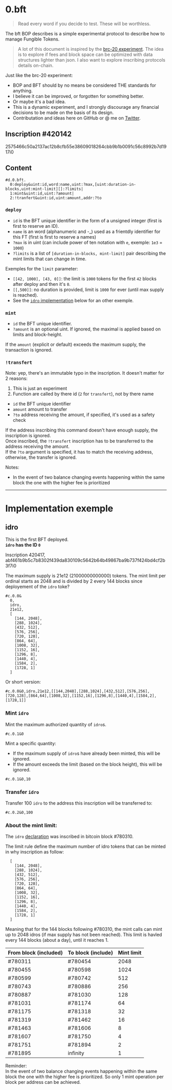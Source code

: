 # 0.bft

> Read every word if you decide to test. These will be worthless.

The bft BOP describes is a simple experimental protocol to describe how to manage Fungible Tokens.

> A lot of this document is inspired by the [brc-20 experiment](https://domo-2.gitbook.io/brc-20-experiment/).
> The idea is to explore if fees and block space can be optimized with data structures lighter than json.
> I also want to explore inscribing protocols details on-chain.

Just like the brc-20 experiment:
  - BOP and BFT should by no means be considered THE standards for anything.
  - I believe it can be improved, or forgotten for something better.
  - Or maybe it's a bad idea.
  - This is a dynamic experiment, and I strongly discourage any financial decisions to be made on the basis of its design.
  - Contributation and ideas here on GitHub or @ me on [Twitter](https://twitter.com/cohars).

## Inscription #420142

2575466c50a2137ac12b8cfb55e38609018264cbb9b1b0091c56c8992b7d1917i0

## Content

```
#d.0.bft.
  0:deploy&uint:id,word:name,uint:?max,[uint:duration-in-blocks,uint:mint-limit][]:?limits|
  1:mint&uint:id,uint:?amount|
  2:!tranfert&uint:id,uint:amount,addr:?to
```

### `deploy`

- `id` is the BFT unique identifier in the form of a unsigned integer (first is first to reserve an ID).
- `name` is an word (alphanumeric and -_) used as a frientdly identifier for this FT (first is first to reserve a names)
- `?max` is in uint (can include power of ten notation with `e`, exemple: `1e3` = `1000`)
- `?limits` is a list of `[duration-in-blocks, mint-limit]` pair describing the mint limits that can change in time.

Exemples for the `limit` parameter: 
- `[[42, 1000], [43, 0]]`: the limit is `1000` tokens for the first `42` blocks after deploy and then it's `0`.
- `[[,500]]`: no duration is provided, limit is `1000` for ever (until max supply is reached).
- See the [`idro` implementation](#idro) below for an other exemple.

### `mint`

- `id` the BFT unique identifier.
- `?amount` is an optional uint. If ignored, the maximal is applied based on limits and block-height.

If the `amount` (explicit or default) exceeds the maximum supply, the transaction is ignored.

### `!transfert`

Note: yep, there's an immutable typo in the inscription. It doesn't matter for 2 reasons:
1. This is just an experiment
1. Function are called by there id (`2` for `transfert`), not by there name

- `id` the BFT unique identifier
- `amount` amount to transfer
- `?to` address receiving the amount, if specified, it's used as a safety check

If the address inscribing this command doesn't have enough supply, the inscription is ignored.  
Once inscribed, the `!transfert` inscription has to be transferred to the address receiving the amount.  
If the `?to` argument is specified, it has to match the receiving address, otherwise, the transfer is ignored.  


Notes:

- In the event of two balance changing events happening within the same block the one with the higher fee is prioritized


---

# Implementation exemple

## idro

This is the first BFT deployed.  
**`idro` has the ID `0`**

Inscription 420417, abf461b9b5c7b8302f439da830109c5642b64b49867ba9b737f424bd4cf2b3f7i0

The maximum supply is 21e12 (21000000000000) tokens. The mint limit per ordinal starts as 2048 and is divided by 2 every 144 blocks since deployement of the `idro` toke? 

```
#c.0.0&
  0,
  idro,
  21e12,
  [
    [144, 2048],
    [288, 1024],
    [432, 512],
    [576, 256],
    [720, 128],
    [864, 64],
    [1008, 32],
    [1152, 16],
    [1296, 8],
    [1440, 4],
    [1584, 2],
    [1728, 1]
  ]
```
 
Or short version: 
```
#c.0.0&0,idro,21e12,[[144,2048],[288,1024],[432,512],[576,256],[720,128],[864,64],[1008,32],[1152,16],[1296,8],[1440,4],[1584,2],[1728,1]]
```

### Mint `idro`

Mint the maximum authorized quantity of `idro`s.
```
#c.0.1&0
```

Mint a specific quantity:
  - If the maximum supply of `idro`s have already been minted, this will be ignored.
  - If the amount exceeds the limit (based on the block height), this will be ignored.
```
#c.0.1&0,10
```

### Transfer `idro` 

Transfer 100 `idro` to the address this inscription will be transferred to:
```
#c.0.2&0,100
```

### About the mint limit:

The `idro` [declaration](https://ordinals.com/inscription/abf461b9b5c7b8302f439da830109c5642b64b49867ba9b737f424bd4cf2b3f7i0) was inscribed in bitcoin block #780310.

The limit rule define the maximum number of idro tokens that can be minted in why inscription as follow:
```
  [
    [144, 2048],
    [288, 1024],
    [432, 512],
    [576, 256],
    [720, 128],
    [864, 64],
    [1008, 32],
    [1152, 16],
    [1296, 8],
    [1440, 4],
    [1584, 2],
    [1728, 1]
  ]
```

Meaning that for the 144 blocks following #780310, the mint calls can mint up to 2048 idros (if max supply has not been reached). This limit is havled every 144 blocks (about a day), until it reaches 1.


| From block (included) | To block (include) | Mint limit |
| --- | --- | --- |
| #780311 |	#780454 | 2048 |
| #780455 |	#780598 | 1024 |
| #780599 |	#780742 |  512 |
| #780743 |	#780886 |  256 |
| #780887 |	#781030 |  128 |
| #781031 |	#781174 |   64 |
| #781175 |	#781318 |   32 |
| #781319 |	#781462 |   16 |
| #781463 |	#781606 |    8 |
| #781607 |	#781750 |    4 |
| #781751 |	#781894 |    2 |
| #781895 |	infinity |   1 |

Reminder:  
In the event of two balance changing events happening within the same block the one with the higher fee is prioritized. So only 1 mint operation per block per address can be achieved.
